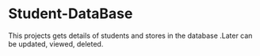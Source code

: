 # Student-DataBase
This projects gets details of students and stores in the database .Later can be updated, viewed, deleted.
